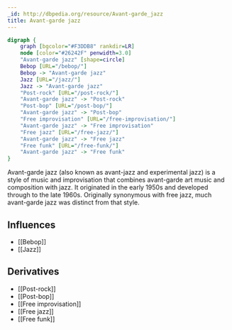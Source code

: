```yaml
---
_id: http://dbpedia.org/resource/Avant-garde_jazz
title: Avant-garde jazz
---
```


```dot
digraph {
	graph [bgcolor="#F3DDB8" rankdir=LR]
	node [color="#26242F" penwidth=3.0]
	"Avant-garde jazz" [shape=circle]
	Bebop [URL="/bebop/"]
	Bebop -> "Avant-garde jazz"
	Jazz [URL="/jazz/"]
	Jazz -> "Avant-garde jazz"
	"Post-rock" [URL="/post-rock/"]
	"Avant-garde jazz" -> "Post-rock"
	"Post-bop" [URL="/post-bop/"]
	"Avant-garde jazz" -> "Post-bop"
	"Free improvisation" [URL="/free-improvisation/"]
	"Avant-garde jazz" -> "Free improvisation"
	"Free jazz" [URL="/free-jazz/"]
	"Avant-garde jazz" -> "Free jazz"
	"Free funk" [URL="/free-funk/"]
	"Avant-garde jazz" -> "Free funk"
}
```

Avant-garde jazz (also known as avant-jazz and experimental jazz) is a style of music and improvisation that combines avant-garde art music and composition with jazz. It originated in the early 1950s and developed through to the late 1960s. Originally synonymous with free jazz, much avant-garde jazz was distinct from that style.

## Influences
- [[Bebop]]
- [[Jazz]]

## Derivatives
- [[Post-rock]]
- [[Post-bop]]
- [[Free improvisation]]
- [[Free jazz]]
- [[Free funk]]
